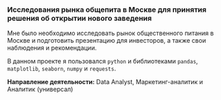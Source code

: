 ### Исследования рынка общепита в Москве для принятия решения об открытии нового заведения

Мне было необходимо исследовать рынок общественного питания в Москве и подготовить презентацию для инвесторов, а также свои наблюдения и рекомендации. 

В данном проекте я пользовался `python` и библиотеками `pandas`, `matplotlib`, `seaborn`, `numpy` и `requests`.

**Направление деятельности:** Data Analyst, Маркетинг-аналитик и Аналитик (универсал)
